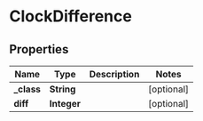 
# ClockDifference

## Properties
Name | Type | Description | Notes
------------ | ------------- | ------------- | -------------
**_class** | **String** |  |  [optional]
**diff** | **Integer** |  |  [optional]



